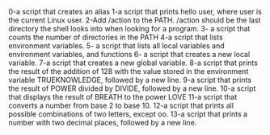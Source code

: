 0-a script that creates an alias
1-a script that prints hello user, where user is the current Linux user.
2-Add /action to the PATH. /action should be the last directory the shell looks into when looking for a program.
3- a script that counts the number of directories in the PATH
4-a script that lists environment variables.
5- a script that lists all local variables and environment variables, and functions
6- a script that creates a new local variable.
7-a script that creates a new global variable.
8-a script that prints the result of the addition of 128 with the value stored in the environment variable TRUEKNOWLEDGE, followed by a new line.
9-a script that prints the result of POWER divided by DIVIDE, followed by a new line.
10-a script that displays the result of BREATH to the power LOVE
11-a script that converts a number from base 2 to base 10.
12-a script that prints all possible combinations of two letters, except oo.
13-a script that prints a number with two decimal places, followed by a new line.

